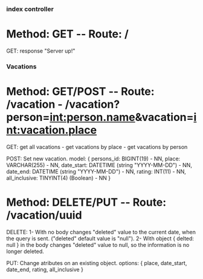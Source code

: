 ### index controller
# Method: GET -- Route: /
GET: response "Server up!"

### Vacations
# Method: GET/POST -- Route: /vacation - /vacation?person=<int:person.name>&vacation=<int:vacation.place>

GET: get all vacations - get vacations by place - get vacations by person

POST: Set new vacation. 
model: 
{
    persons_id: BIGINT(19) - NN,
    place: VARCHAR(255) - NN,
    date_start: DATETIME (string "YYYY-MM-DD") - NN,
    date_end: DATETIME (string "YYYY-MM-DD") - NN,
    rating: INT(11) - NN,
    all_inclusive: TINYINT(4) (Boolean) - NN
}

# Method: DELETE/PUT -- Route: /vacation/uuid

DELETE: 
1- With no body changes "deleted" value to the current date, when the query is sent. ("deleted" default value is "null").
2- With object { delted: null } in the body  changes "deleted" value to null, so the information is no longer deleted.

PUT: Change atributes on an existing object.
options:
{
    place, 
    date_start, 
    date_end,
    rating, 
    all_inclusive
}